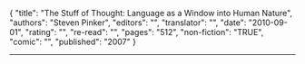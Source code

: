 {
"title": "The Stuff of Thought: Language as a Window into Human Nature",
"authors": "Steven Pinker",
"editors": "",
"translator": "",
"date": "2010-09-01",
"rating": "",
"re-read": "",
"pages": "512",
"non-fiction": "TRUE",
"comic": "",
"published": "2007"
}

---

